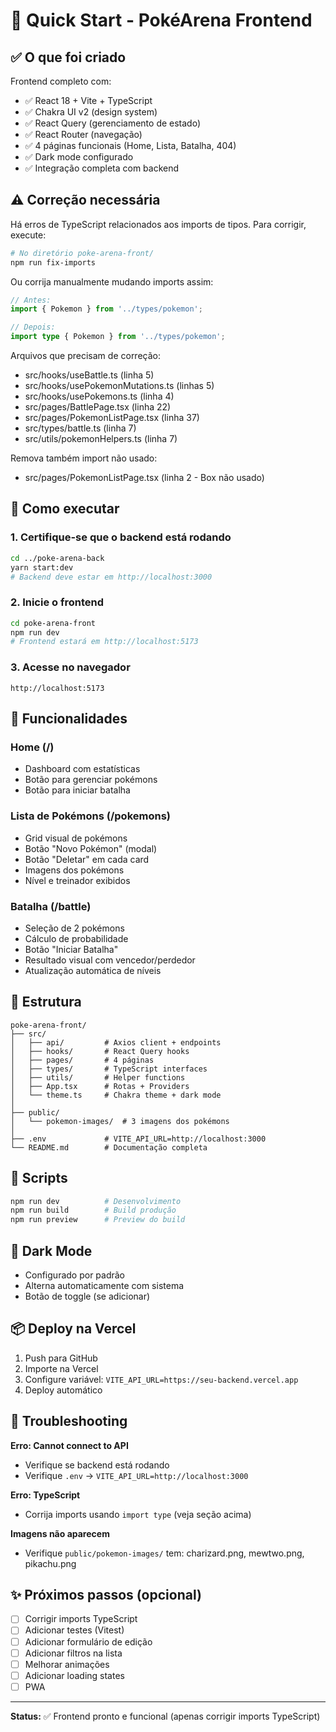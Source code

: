 # 🚀 Quick Start - PokéArena Frontend

## ✅ O que foi criado

Frontend completo com:
- ✅ React 18 + Vite + TypeScript
- ✅ Chakra UI v2 (design system)
- ✅ React Query (gerenciamento de estado)
- ✅ React Router (navegação)
- ✅ 4 páginas funcionais (Home, Lista, Batalha, 404)
- ✅ Dark mode configurado
- ✅ Integração completa com backend

## ⚠️ Correção necessária

Há erros de TypeScript relacionados aos imports de tipos. Para corrigir, execute:

```bash
# No diretório poke-arena-front/
npm run fix-imports
```

Ou corrija manualmente mudando imports assim:
```typescript
// Antes:
import { Pokemon } from '../types/pokemon';

// Depois:
import type { Pokemon } from '../types/pokemon';
```

Arquivos que precisam de correção:
- src/hooks/useBattle.ts (linha 5)
- src/hooks/usePokemonMutations.ts (linhas 5)
- src/hooks/usePokemons.ts (linha 4)
- src/pages/BattlePage.tsx (linha 22)
- src/pages/PokemonListPage.tsx (linha 37)
- src/types/battle.ts (linha 7)
- src/utils/pokemonHelpers.ts (linha 7)

Remova também import não usado:
- src/pages/PokemonListPage.tsx (linha 2 - Box não usado)

## 🚀 Como executar

### 1. Certifique-se que o backend está rodando

```bash
cd ../poke-arena-back
yarn start:dev
# Backend deve estar em http://localhost:3000
```

### 2. Inicie o frontend

```bash
cd poke-arena-front
npm run dev
# Frontend estará em http://localhost:5173
```

### 3. Acesse no navegador

```
http://localhost:5173
```

## 🎯 Funcionalidades

### Home (/)
- Dashboard com estatísticas
- Botão para gerenciar pokémons
- Botão para iniciar batalha

### Lista de Pokémons (/pokemons)
- Grid visual de pokémons
- Botão "Novo Pokémon" (modal)
- Botão "Deletar" em cada card
- Imagens dos pokémons
- Nível e treinador exibidos

### Batalha (/battle)
- Seleção de 2 pokémons
- Cálculo de probabilidade
- Botão "Iniciar Batalha"
- Resultado visual com vencedor/perdedor
- Atualização automática de níveis

## 📁 Estrutura

```
poke-arena-front/
├── src/
│   ├── api/         # Axios client + endpoints
│   ├── hooks/       # React Query hooks
│   ├── pages/       # 4 páginas
│   ├── types/       # TypeScript interfaces
│   ├── utils/       # Helper functions
│   ├── App.tsx      # Rotas + Providers
│   └── theme.ts     # Chakra theme + dark mode
│
├── public/
│   └── pokemon-images/  # 3 imagens dos pokémons
│
├── .env             # VITE_API_URL=http://localhost:3000
└── README.md        # Documentação completa
```

## 🔧 Scripts

```bash
npm run dev          # Desenvolvimento
npm run build        # Build produção
npm run preview      # Preview do build
```

## 🌙 Dark Mode

- Configurado por padrão
- Alterna automaticamente com sistema
- Botão de toggle (se adicionar)

## 📦 Deploy na Vercel

1. Push para GitHub
2. Importe na Vercel
3. Configure variável: `VITE_API_URL=https://seu-backend.vercel.app`
4. Deploy automático

## 🐛 Troubleshooting

**Erro: Cannot connect to API**
- Verifique se backend está rodando
- Verifique `.env` -> `VITE_API_URL=http://localhost:3000`

**Erro: TypeScript**
- Corrija imports usando `import type` (veja seção acima)

**Imagens não aparecem**
- Verifique `public/pokemon-images/` tem: charizard.png, mewtwo.png, pikachu.png

## ✨ Próximos passos (opcional)

- [ ] Corrigir imports TypeScript
- [ ] Adicionar testes (Vitest)
- [ ] Adicionar formulário de edição
- [ ] Adicionar filtros na lista
- [ ] Melhorar animações
- [ ] Adicionar loading states
- [ ] PWA

---

**Status:** ✅ Frontend pronto e funcional (apenas corrigir imports TypeScript)
